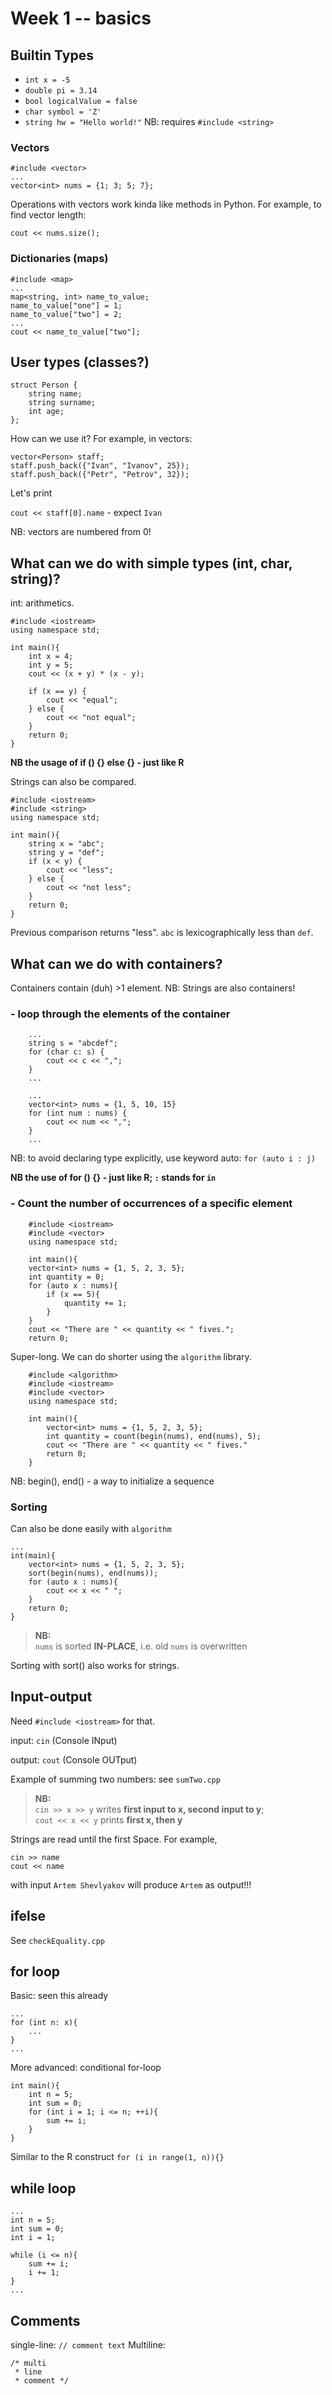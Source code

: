 # Week 1 -- basics

## Builtin Types
- `int x = -5`
- `double pi = 3.14`
- `bool logicalValue = false`
- `char symbol = 'Z'`
- `string hw = "Hello world!"` NB: requires `#include <string>`

### Vectors

```
#include <vector>
...
vector<int> nums = {1; 3; 5; 7};
```

Operations with vectors work kinda like methods in Python. For example, to find vector length:

`cout << nums.size();`

### Dictionaries (maps)

```
#include <map>
...
map<string, int> name_to_value;
name_to_value["one"] = 1;
name_to_value["two"] = 2;
...
cout << name_to_value["two"];
```

## User types (classes?)
```
struct Person {
    string name;
    string surname;
    int age;
};
```
How can we use it? For example, in vectors:
```
vector<Person> staff;
staff.push_back({"Ivan", "Ivanov", 25});
staff.push_back({"Petr", "Petrov", 32});
```
Let's print

`cout << staff[0].name` - expect `Ivan`

NB: vectors are numbered from 0!

## What can we do with simple types (int, char, string)?
int: arithmetics.
```
#include <iostream>
using namespace std;

int main(){
    int x = 4;
    int y = 5;
    cout << (x + y) * (x - y);

    if (x == y) {
        cout << "equal";
    } else {
        cout << "not equal";
    }
    return 0;
}

```
**NB the usage of if () {} else {} - just like R**

Strings can also be compared.
```
#include <iostream>
#include <string>
using namespace std;

int main(){
    string x = "abc";
    string y = "def";
    if (x < y) {
        cout << "less";
    } else {
        cout << "not less";
    }
    return 0;
}
```
Previous comparison returns "less". `abc` is lexicographically less than `def`.

## What can we do with containers?
Containers contain (duh) >1 element. NB: Strings are also containers!
### - loop through the elements of the container

```
    ...
    string s = "abcdef";
    for (char c: s) {
        cout << c << ",";
    }
    ...
```
```
    ...
    vector<int> nums = {1, 5, 10, 15}
    for (int num : nums) {
        cout << num << ",";
    }
    ...
```

NB: to avoid declaring type explicitly, use keyword auto: `for (auto i : j)`

**NB the use of for () {} - just like R; `:` stands for `in`**

### - Count the number of occurrences of a specific element
```
    #include <iostream>
    #include <vector>
    using namespace std;

    int main(){
    vector<int> nums = {1, 5, 2, 3, 5};
    int quantity = 0;
    for (auto x : nums){
        if (x == 5){
            quantity += 1;
        }
    }
    cout << "There are " << quantity << " fives.";
    return 0;
```    
Super-long. We can do shorter using the `algorithm` library.
```    
    #include <algorithm>
    #include <iostream>
    #include <vector>
    using namespace std;

    int main(){
        vector<int> nums = {1, 5, 2, 3, 5};
        int quantity = count(begin(nums), end(nums), 5);
        cout << "There are " << quantity << " fives."
        return 0;
    }
```
NB: begin(), end() - a way to initialize a sequence

### Sorting
Can also be done easily with `algorithm`
```
...
int(main){
    vector<int> nums = {1, 5, 2, 3, 5};
    sort(begin(nums), end(nums));
    for (auto x : nums){
        cout << x << " ";
    }
    return 0;
}
```
 >**NB:**\
 `nums` is sorted **IN-PLACE**, i.e. old `nums` is overwritten

 Sorting with sort() also works for strings.

## Input-output

Need `#include <iostream>` for that.

input: `cin` (Console INput)

output: `cout` (Console OUTput)

Example of summing two numbers: see `sumTwo.cpp`

> **NB:**\
`cin >> x >> y` writes **first input to x, second input to y**;\
`cout << x << y` prints **first x, then y**

Strings are read until the first Space. For example,
```
cin >> name
cout << name
```
with input `Artem Shevlyakov` will produce `Artem` as output!!!

## ifelse
See `checkEquality.cpp`

## for loop
Basic: seen this already
```
...
for (int n: x){
    ...
}
...
```
More advanced: conditional for-loop
```
int main(){
    int n = 5;
    int sum = 0;
    for (int i = 1; i <= n; ++i){
        sum += i;
    }
}
```
Similar to the R construct `for (i in range(1, n)){}` 

## while loop

```
...
int n = 5;
int sum = 0;
int i = 1;

while (i <= n){
    sum += i;
    i += 1;
}
...
```
## Comments
single-line: `// comment text`
Multiline:
```
/* multi
 * line
 * comment */
```